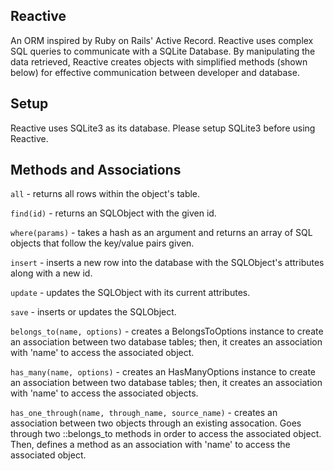 ## Reactive
An ORM inspired by Ruby on Rails' Active Record. Reactive uses complex SQL queries to communicate with a SQLite Database. By manipulating the data retrieved, Reactive creates objects with simplified methods (shown below) for effective communication between developer and database.

## Setup 
Reactive uses SQLite3 as its database. Please setup SQLite3 before using Reactive.

## Methods and Associations

```all``` - returns all rows within the object's table.

```find(id)``` - returns an SQLObject with the given id.

```where(params)``` - takes a hash as an argument and returns an array of SQL objects that follow the key/value pairs given.

```insert``` - inserts a new row into the database with the SQLObject's attributes along with a new id.

```update``` - updates the SQLObject with its current attributes.

```save``` - inserts or updates the SQLObject.

```belongs_to(name, options)``` - creates a BelongsToOptions instance to create an association between two database tables; then, it creates an association with 'name' to access the associated object.

```has_many(name, options)``` - creates an HasManyOptions instance to create an association between two database tables; then, it creates an association with 'name' to access the associated objects.

```has_one_through(name, through_name, source_name)``` - creates an association between two objects through an existing assocation. Goes through two ::belongs_to methods in order to access the associated object. Then, defines a method as an association with 'name' to access the associated object.
